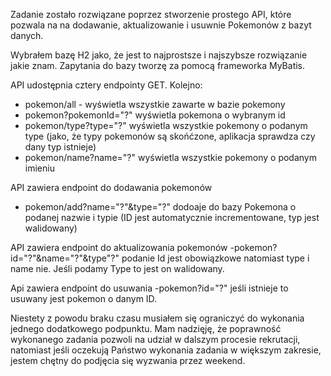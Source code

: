 Zadanie zostało rozwiązane poprzez stworzenie prostego API, które pozwala na na dodawanie, aktualizowanie i usuwnie Pokemonów z bazyt danych.

Wybrałem bazę H2 jako, że jest to najprostsze i najszybsze rozwiązanie jakie znam. Zapytania do bazy tworzę za pomocą frameworka MyBatis.

API udostępnia cztery endpointy GET. Kolejno: 
- pokemon/all - wyświetla wszystkie zawarte w bazie pokemony
- pokemon?pokemonId="?" wyświetla pokemona o wybranym id
- pokemon/type?type="?" wyświetla wszystkie pokemony o podanym type (jako, że typy pokemonów są skońćzone, aplikacja sprawdza czy dany typ istnieje)
- pokemon/name?name="?" wyświetla wszystkie pokemony o podanym imieniu

API zawiera endpoint do dodawania pokemonów
- pokemon/add?name="?"&type="?" dodoaje do bazy Pokemona o podanej nazwie i typie (ID jest automatycznie incrementowane, typ jest walidowany)

API zawiera endpoint do aktualizowania pokemonów
-pokemon?id="?"&name="?"&type"?" podanie Id jest obowiązkowe natomiast type i name nie. Jeśli podamy Type to jest on walidowany.

Api zawiera endpoint do usuwania 
-pokemon?id="?" jeśli istnieje to usuwany jest pokemon o danym ID.

Niestety z powodu braku czasu musiałem się ograniczyć do wykonania jednego dodatkowego podpunktu. Mam nadzięję, że poprawność wykonanego 
zadania pozwoli na udział w dalszym procesie rekrutacji, natomiast jeśli oczekują Państwo wykonania zadania w większym zakresie,
jestem chętny do podjęcia się wyzwania przez weekend. 